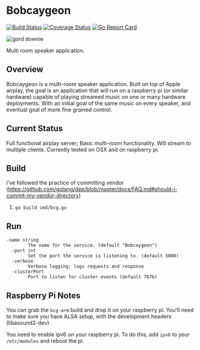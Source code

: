# Bobcaygeon

[![Build Status](https://travis-ci.org/nstehr/bobcaygeon.svg?branch=master)](https://travis-ci.org/nstehr/bobcaygeon) [![Coverage Status](https://coveralls.io/repos/github/nstehr/bobcaygeon/badge.svg?branch=master)](https://coveralls.io/github/nstehr/bobcaygeon?branch=master) [![Go Report Card](https://goreportcard.com/badge/github.com/nstehr/bobcaygeon)](https://goreportcard.com/report/github.com/nstehr/bobcaygeon)

![gord downie](https://github.com/nstehr/bobcaygeon/blob/master/downie1a.jpg)

Multi room speaker application.

## Overview
Bobcaygeon is a multi-room speaker application.  Built on top of Apple airplay, the goal is an application that will run on a raspberry pi (or similar hardware) capable of playing streamed music on one or many hardware deployments.  With an initial goal of the same music on every speaker, and eventual goal of more fine grained control.

## Current Status
Full functional airplay server; Basic multi-room functionality.  Will stream to multiple clients.
Currently tested on OSX and on raspberry pi.

## Build
I've followed the practice of committing vendor (https://github.com/golang/dep/blob/master/docs/FAQ.md#should-i-commit-my-vendor-directory)
1. `go build cmd/bcg.go`

## Run
```
-name string
        The name for the service. (default "Bobcaygeon")
  -port int
        Set the port the service is listening to. (default 5000)
  -verbose
        Verbose logging; logs requests and response
  -clusterPort
        Port to listen for cluster events (default 7676)
```

## Raspberry Pi Notes
You can grab the `bcg-arm` build and drop it on your raspberry pi.  You'll need to make sure you
have ALSA setup, with the development headers (libasound2-dev)

You need to enable ipv6 on your raspberry pi.  To do this, add `ipv6` to your `/etc/modules` and reboot
the pi.
